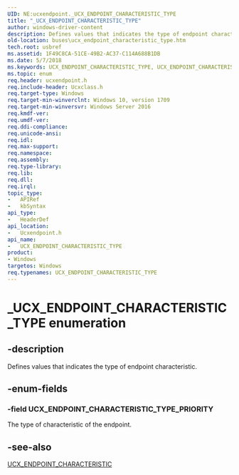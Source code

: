```yaml
---
UID: NE:ucxendpoint._UCX_ENDPOINT_CHARACTERISTIC_TYPE
title: "_UCX_ENDPOINT_CHARACTERISTIC_TYPE"
author: windows-driver-content
description: Defines values that indicates the type of endpoint characteristic.
old-location: buses\ucx_endpoint_characteristic_type.htm
tech.root: usbref
ms.assetid: 1F49C8CA-51CE-49B2-AC37-C114A688B1DB
ms.date: 5/7/2018
ms.keywords: UCX_ENDPOINT_CHARACTERISTIC_TYPE, UCX_ENDPOINT_CHARACTERISTIC_TYPE enumeration [Buses], UCX_ENDPOINT_CHARACTERISTIC_TYPE_PRIORITY, _UCX_ENDPOINT_CHARACTERISTIC_TYPE, buses.ucx_endpoint_characteristic_type, ucxendpoint/UCX_ENDPOINT_CHARACTERISTIC_TYPE, ucxendpoint/UCX_ENDPOINT_CHARACTERISTIC_TYPE_PRIORITY
ms.topic: enum
req.header: ucxendpoint.h
req.include-header: Ucxclass.h
req.target-type: Windows
req.target-min-winverclnt: Windows 10, version 1709
req.target-min-winversvr: Windows Server 2016
req.kmdf-ver: 
req.umdf-ver: 
req.ddi-compliance: 
req.unicode-ansi: 
req.idl: 
req.max-support: 
req.namespace: 
req.assembly: 
req.type-library: 
req.lib: 
req.dll: 
req.irql: 
topic_type:
-	APIRef
-	kbSyntax
api_type:
-	HeaderDef
api_location:
-	Ucxendpoint.h
api_name:
-	UCX_ENDPOINT_CHARACTERISTIC_TYPE
product:
- Windows
targetos: Windows
req.typenames: UCX_ENDPOINT_CHARACTERISTIC_TYPE
---
```


# _UCX_ENDPOINT_CHARACTERISTIC_TYPE enumeration


## -description


Defines values that indicates the type of endpoint characteristic.


## -enum-fields




### -field UCX_ENDPOINT_CHARACTERISTIC_TYPE_PRIORITY

The type of characteristic of the endpoint.


## -see-also




<a href="https://msdn.microsoft.com/4785D94B-271C-4F8E-B95B-87401E32CE42">UCX_ENDPOINT_CHARACTERISTIC</a>
 

 

